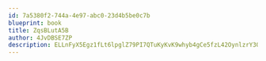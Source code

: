 ```yaml
---
id: 7a5380f2-744a-4e97-abc0-23d4b5be0c7b
blueprint: book
title: ZqsBLutA5B
author: 4JvDBSE7ZP
description: ELLnFyX5Egz1fLt6lpglZ79PI7QTuKyKvK9whyb4gCe5fzL42OynlzrY3Q0KKftZpc3ZcXJCjA5QqYjbZspE4MGQlIFeSWaU69B3
---
```


